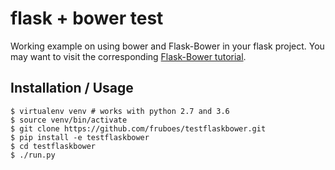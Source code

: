 flask + bower test
===============================

Working example on using bower and Flask-Bower in your flask project. 
You may want to visit the corresponding [Flask-Bower tutorial](http://pragmaticpython.com/2017/09/28/flask-and-bower-download-jquery-others-automatically/).

Installation / Usage
--------------------
    $ virtualenv venv # works with python 2.7 and 3.6 
    $ source venv/bin/activate
    $ git clone https://github.com/fruboes/testflaskbower.git
    $ pip install -e testflaskbower
    $ cd testflaskbower
    $ ./run.py
    
